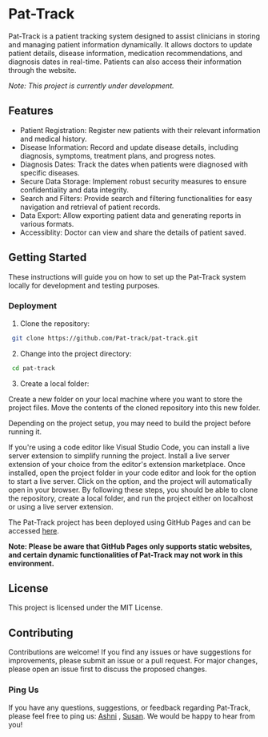 # Pat-Track

Pat-Track is a patient tracking system designed to assist clinicians in storing and managing patient information dynamically. It allows doctors to update patient details, disease information, medication recommendations, and diagnosis dates in real-time. Patients can also access their information through the website.

*Note: This project is currently under development.*

## Features

- Patient Registration: Register new patients with their relevant information and medical history.
- Disease Information: Record and update disease details, including diagnosis, symptoms, treatment plans, and progress notes.
- Diagnosis Dates: Track the dates when patients were diagnosed with specific diseases.
- Secure Data Storage: Implement robust security measures to ensure confidentiality and data integrity.
- Search and Filters: Provide search and filtering functionalities for easy navigation and retrieval of patient records.
- Data Export: Allow exporting patient data and generating reports in various formats.
- Accessiblity: Doctor can view and share the details of patient saved.  
## Getting Started

These instructions will guide you on how to set up the Pat-Track system locally for development and testing purposes.
### Deployment

1. Clone the repository:
```bash
 git clone https://github.com/Pat-track/pat-track.git 
```


2. Change into the project directory:  
```bash
 cd pat-track
```

3. Create a local folder:

Create a new folder on your local machine where you want to store the project files.
Move the contents of the cloned repository into this new folder.

Depending on the project setup, you may need to build the project before running it.

If you're using a code editor like Visual Studio Code, you can install a live server extension to simplify running the project.
Install a live server extension of your choice from the editor's extension marketplace.
Once installed, open the project folder in your code editor and look for the option to start a live server.
Click on the option, and the project will automatically open in your browser.
By following these steps, you should be able to clone the repository, create a local folder, and run the project either on localhost or using a live server extension.
   
The Pat-Track project has been deployed using GitHub Pages and can be accessed [here](https://pat-track.github.io/pat-track/).

**Note: Please be aware that GitHub Pages only supports static websites, and certain dynamic functionalities of Pat-Track may not work in this environment.**  

## License
This project is licensed under the MIT License.  

## Contributing
Contributions are welcome! If you find any issues or have suggestions for improvements, please submit an issue or a pull request. For major changes, please open an issue first to discuss the proposed changes. 
### Ping Us
If you have any questions, suggestions, or feedback regarding Pat-Track, please feel free to ping us: [Ashni](https://www.linkedin.com/in/ashni-chinnu-sam-0071b5238/) ,  [Susan](https://www.linkedin.com/in/susanandrews). We would be happy to hear from you!

   
